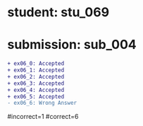 # student: stu_069
# submission: sub_004

```diff
+ ex06_0: Accepted
+ ex06_1: Accepted
+ ex06_2: Accepted
+ ex06_3: Accepted
+ ex06_4: Accepted
+ ex06_5: Accepted
- ex06_6: Wrong Answer
```
#incorrect=1
#correct=6
